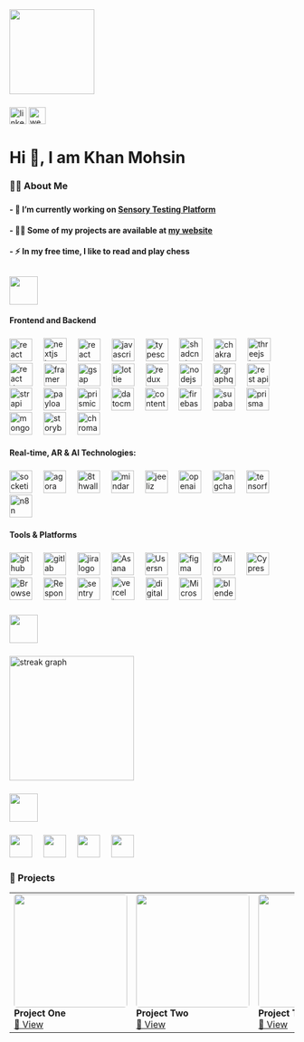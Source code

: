   
 

<div align="left">
  <img height="150" src="https://media1.giphy.com/media/v1.Y2lkPTc5MGI3NjExeWVlbzJob3I4ZXZlbDR5eTBreHMxY2xxNTMwZWU4MHp1dm4xMmV1diZlcD12MV9pbnRlcm5hbF9naWZfYnlfaWQmY3Q9Zw/j7k6JOp8LufhXspVfu/giphy.gif"  />
</div>

###

<div align="left">
<a href="https://www.linkedin.com/in/uxdkhan/" target="_blank">  <img src="https://img.shields.io/static/v1?message=LinkedIn&logo=linkedin&label=&color=0077B5&logoColor=white&labelColor=&style=for-the-badge" height="30" alt="linkedin logo"  /></a>
   <a href="https://khan-portfolio-next.vercel.app/?key=khanmohsin20231d9e59b903a3ab66f3991d948a2655" target="_blank">
    <img src="https://img.shields.io/static/v1?message=Website&logo=internet-explorer&label=&color=29c48c&logoColor=white&labelColor=&style=for-the-badge" height="30" alt="website logo" />
  </a>
 
</div>
 

###

<h1 align="left">Hi 👋, I am Khan Mohsin</h1>

###

<h3 align="left">👩‍💻  About Me</h3>
 

###

<h4 align="left">- 🔭 I’m currently working on <a href="https://flavora.kr8v.com/" target="_blank">Sensory Testing Platform</a></h4>

<h4 align="left">- 👨‍💻 Some of my projects are available at <a href="https://khan-portfolio-next.vercel.app/?key=khanmohsin20231d9e59b903a3ab66f3991d948a2655" target="_blank">my website</a></h4>

<h4 align="left">- ⚡ In my free time, I like to read and play chess</h4>
 
##

 <img src="https://img.shields.io/badge/🧰%20Toolset-101010?style=for-the-badge" height="50" />
 

####
<h4 align="left">Frontend and Backend</h4>

###
 
<div align="left">
  <img src="https://img.shields.io/badge/React-61DAFB?logo=react&logoColor=black&style=for-the-badge" height="40" alt="react logo"  />
  <img width="12" />
  <img src="https://img.shields.io/badge/Next.js-000000?logo=nextdotjs&logoColor=white&style=for-the-badge" height="41" alt="nextjs logo"  />
    <img width="12" />

  <!-- React Native -->
<img src="https://img.shields.io/badge/React Native-20232A?style=for-the-badge&logo=react&logoColor=61DAFB" height="40" alt="react native" />

  <img width="12" />
  <img src="https://img.shields.io/badge/JavaScript-F7DF1E?logo=javascript&logoColor=black&style=for-the-badge" height="40" alt="javascript logo"  />
  <img width="12" />
  <img src="https://img.shields.io/badge/TypeScript-3178C6?logo=typescript&logoColor=white&style=for-the-badge" height="40" alt="typescript logo"  />
  <img width="12" />
  <!-- Shadcn/ui -->
<img src="https://img.shields.io/badge/Shadcn/UI-000000?style=for-the-badge&logo=radixui&logoColor=white" height="41" alt="shadcn ui" />
  <img width="12" />

<!-- Chakra UI -->
<img src="https://img.shields.io/badge/Chakra UI-319795?style=for-the-badge&logo=chakraui&logoColor=white" height="40" alt="chakra ui" />
  <img width="12" />

  <img src="https://img.shields.io/badge/Three.js-000000?logo=threedotjs&logoColor=white&style=for-the-badge" height="41" alt="threejs logo"  />
  <img width="12" />
  <!-- React Three Fiber -->
<img src="https://img.shields.io/badge/React Three Fiber-000000?style=for-the-badge&logo=three.js&logoColor=white" height="41" alt="react three fiber" />
  <img width="12" />
<!-- Framer Motion -->
<img src="https://img.shields.io/badge/Framer Motion-EF0091?style=for-the-badge&logo=framer&logoColor=white" height="40" alt="framer motion" />
  <img width="12" />

<!-- GSAP -->
<img src="https://img.shields.io/badge/GSAP-88CE02?style=for-the-badge&logo=greensock&logoColor=black" height="40" alt="gsap" />
  <img width="12" />

<!-- Lottie -->
<img src="https://img.shields.io/badge/Lottie-000000?style=for-the-badge&logo=lottie&logoColor=white" height="40" alt="lottie" />
  <img width="12" />

  <img src="https://img.shields.io/badge/Redux-764ABC?logo=redux&logoColor=white&style=for-the-badge" height="40" alt="redux logo"  />
  <img width="12" />
  <img src="https://img.shields.io/badge/Node.js-339933?logo=nodedotjs&logoColor=white&style=for-the-badge" height="40" alt="nodejs logo"  />
  <img width="12" />
  <img src="https://img.shields.io/badge/GraphQL-E10098?logo=graphql&logoColor=white&style=for-the-badge" height="40" alt="graphql logo"  />
  <img width="12" />
  <!-- REST APIs -->
<img src="https://img.shields.io/badge/REST APIs-6E6E6E?style=for-the-badge&logo=api&logoColor=white" height="40" alt="rest api" />
  <img width="12" />

<!-- Strapi -->
<img src="https://img.shields.io/badge/Strapi-2E7EEA?style=for-the-badge&logo=strapi&logoColor=white" height="40" alt="strapi" />
  <img width="12" />

<!-- Payload CMS -->
<img src="https://img.shields.io/badge/PayloadCMS-000000?style=for-the-badge&logo=payloadcms&logoColor=white" height="40" alt="payload cms" />
  <img width="12" />

<!-- Prismic -->
<img src="https://img.shields.io/badge/Prismic-4945FF?style=for-the-badge&logo=prismic&logoColor=white" height="40" alt="prismic" />
  <img width="12" />

<!-- DatoCMS -->
<img src="https://img.shields.io/badge/DatoCMS-F65A5B?style=for-the-badge&logo=datocms&logoColor=white" height="40" alt="datocms" />
  <img width="12" />

<!-- Contentful -->
<img src="https://img.shields.io/badge/Contentful-2478CC?style=for-the-badge&logo=contentful&logoColor=white" height="40" alt="contentful" />
  <img width="12" />

  <img src="https://img.shields.io/badge/Firebase-FFCA28?logo=firebase&logoColor=black&style=for-the-badge" height="40" alt="firebase logo"  />
  <img width="12" />
  <img src="https://img.shields.io/badge/Supabase-3ECF8E?logo=supabase&logoColor=black&style=for-the-badge" height="40" alt="supabase logo"  />
  <img width="12" />
  
  <img src="https://img.shields.io/badge/Prisma-2D3748?logo=prisma&logoColor=white&style=for-the-badge" height="40" alt="prisma logo"  />
  <img width="12" />
  <img src="https://img.shields.io/badge/MongoDB-47A248?logo=mongodb&logoColor=white&style=for-the-badge" height="40" alt="mongodb logo"  />
  <img width="12" />
<img src="https://img.shields.io/badge/Storybook-FF4785?style=for-the-badge&logo=storybook&logoColor=white" height="40" alt="storybook" />
  <img width="12" />
<img src="https://img.shields.io/badge/Chromatic-FF61F6?style=for-the-badge&logo=chromatic&logoColor=white" height="40" alt="chromatic" />
  <img width="12" />

  <h4 align="left">Real-time, AR & AI Technologies: </h4>

###
  <img src="https://img.shields.io/badge/Socket.io-010101?logo=socketdotio&logoColor=white&style=for-the-badge" height="40" alt="socketio logo"  />
  <img width="12" />
 <!-- Agora -->
<img src="https://img.shields.io/badge/Agora-009EF7?style=for-the-badge&logo=agora&logoColor=white" height="40" alt="agora" />
  <img width="12" />

<!-- 8thWall -->
<img src="https://img.shields.io/badge/8thWall-551A8B?style=for-the-badge&logo=8thwall&logoColor=white" height="40" alt="8thwall" />
  <img width="12" />

<!-- MindAR -->
<img src="https://img.shields.io/badge/MindAR.js-161616?style=for-the-badge&logo=three.js&logoColor=white" height="40" alt="mindar" />
  <img width="12" />

<!-- Jeeliz -->
<img src="https://img.shields.io/badge/Jeeliz-2F2F2F?style=for-the-badge&logo=face-recognition&logoColor=white" height="40" alt="jeeliz" />
  <img width="12" />
<!-- OpenAI -->
<img src="https://img.shields.io/badge/OpenAI-412991?style=for-the-badge&logo=openai&logoColor=white" height="40" alt="openai" />
  <img width="12" />

<!-- Langchain -->
<img src="https://img.shields.io/badge/LangChain-000000?style=for-the-badge&logo=langchain&logoColor=white" height="40" alt="langchain" />
  <img width="12" />

  <img src="https://img.shields.io/badge/TensorFlow-FF6F00?logo=tensorflow&logoColor=black&style=for-the-badge" height="40" alt="tensorflow logo"  />
  <img width="12" />
  <!-- n8n -->
<img src="https://img.shields.io/badge/n8n-FB4A46?style=for-the-badge&logo=n8n&logoColor=white" height="40" alt="n8n" />
  <img width="12" />
  <h4 align="left">Tools & Platforms </h4>

###
  <img src="https://img.shields.io/badge/GitHub-181717?logo=github&logoColor=white&style=for-the-badge" height="40" alt="github logo"  />
  <img width="12" />
  <img src="https://img.shields.io/badge/GitLab-FC6D26?logo=gitlab&logoColor=black&style=for-the-badge" height="40" alt="gitlab logo"  />
  <img width="12" />
  <img src="https://img.shields.io/badge/Jira-0052CC?logo=jira&logoColor=white&style=for-the-badge" height="40" alt="jira logo"  />
  <img width="12" />

  <img src="https://img.shields.io/badge/Asana-273347?style=for-the-badge&logo=asana&logoColor=white" height="40" alt="Asana" />
  <img width="12" />

<img src="https://img.shields.io/badge/Usersnap-3C91E6?style=for-the-badge&logo=usersnap&logoColor=white" height="40" alt="Usersnap" />
  <img width="12" />
  <img src="https://img.shields.io/badge/Figma-F24E1E?logo=figma&logoColor=white&style=for-the-badge" height="40" alt="figma logo"  />
  <img width="12" />
<img src="https://img.shields.io/badge/Miro-050038?style=for-the-badge&logo=miro&logoColor=white" height="40" alt="Miro" />
  <img width="12" />

<img src="https://img.shields.io/badge/Cypress-17202C?style=for-the-badge&logo=cypress&logoColor=white" height="40" alt="Cypress" />
  <img width="12" />

<img src="https://img.shields.io/badge/BrowserStack-FF6C37?style=for-the-badge&logo=browserstack&logoColor=white" height="40" alt="BrowserStack" />
  <img width="12" />

<img src="https://img.shields.io/badge/Responsively-101010?style=for-the-badge&logo=google-chrome&logoColor=white" height="40" alt="Responsively" />
  <img width="12" />


  <img src="https://img.shields.io/badge/Sentry-362D59?logo=sentry&logoColor=white&style=for-the-badge" height="40" alt="sentry logo"  />
  <img width="12" />
  <img src="https://img.shields.io/badge/Vercel-000000?logo=vercel&logoColor=white&style=for-the-badge" height="41" alt="vercel logo"  />
  <img width="12" />
  <img src="https://img.shields.io/badge/DigitalOcean-0080FF?logo=digitalocean&logoColor=white&style=for-the-badge" height="40" alt="digitalocean logo"  />
  <img width="12" />
<img src="https://img.shields.io/badge/Microsoft%20Teams-6264A7?style=for-the-badge&logo=microsoft-teams&logoColor=white" height="40" alt="Microsoft Teams" />
  <img width="12" />
  <img src="https://img.shields.io/badge/Blender-F5792A?logo=blender&logoColor=black&style=for-the-badge" height="40" alt="blender logo"  />
 

</div>

###

 
 <img src="https://img.shields.io/badge/📊%20Stats-101010?style=for-the-badge" height="50" />

###

<div align="left">
  <img src="https://streak-stats.demolab.com?user=m90khan&locale=en&mode=daily&theme=dark&hide_border=false&border_radius=5&order=3" height="220" alt="streak graph"  />
</div>

###

<img src="https://img.shields.io/badge/🌐%20Languages-101010?style=for-the-badge" height="50" />

###
<div align="left">

<img src="https://img.shields.io/badge/🇵🇰%20Urdu-101010?style=for-the-badge&logoColor=white&backgroundColor=101010" height="40" />
  <img width="12" />

<img src="https://img.shields.io/badge/🇬🇧%20English-101010?style=for-the-badge&logoColor=white&backgroundColor=101010" height="40" />
  <img width="12" />
<img src="https://img.shields.io/badge/🇩🇪%20German-101010?style=for-the-badge&logoColor=white&backgroundColor=101010" height="40" />
  <img width="12" />
<img src="https://img.shields.io/badge/🇨🇳%20Mandarin-101010?style=for-the-badge&logoColor=white&backgroundColor=101010" height="40" />
  <img width="12" />


</div>

 <h3 align="left">🚀 Projects</h3>

<table>
  <tr>
    <td align="left">
      <img src="https://res.cloudinary.com/m90khan/image/upload/v1680466106/KhanPortfolio/EON/Dev-Cover-1_fhzaww.png" width="200" style="border-radius: 5px;" /><br/>
      <strong>Project One</strong><br/>
      <a href="https://example.com" target="_blank">🔗 View</a>
    </td>
    <td align="left">
      <img src="https://res.cloudinary.com/m90khan/image/upload/v1680439531/KhanPortfolio/ESWB/Dev-Cover-1_hqds9s.png" width="200" style="border-radius: 5px;" /><br/>
      <strong>Project Two</strong><br/>
      <a href="https://example.com" target="_blank">🔗 View</a>
    </td>
    <td align="left">
      <img src="https://flavora.kr8v.com/images/landing/hero-image-light.png" width="200" style="border-radius: 5px;" /><br/>
      <strong>Project Three</strong><br/>
      <a href="https://example.com" target="_blank">🔗 View</a>
    </td>
    <td align="left">
      <img src="https://kr8v.vercel.app/images/projects/palwani/cover.png" width="200" style="border-radius: 5px;" /><br/>
      <strong>Project Four</strong><br/>
      <a href="https://example.com" target="_blank">🔗 View</a>
    </td>
  </tr>
</table>

